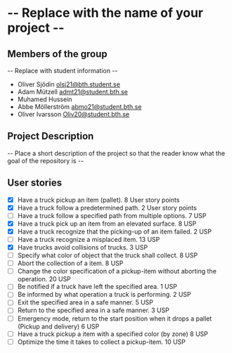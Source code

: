 # -- Replace with the name of your project --

## Members of the group

-- Replace with student information --

- Oliver Sjödin olsj21@bth.student.se
- Adam Mützell admt21@student.bth.se
- Muhamed Hussein
- Abbe Möllerström abmo21@student.bth.se
- Oliver Ivarsson Oliv20@student.bth.se

## Project Description

-- Place a short description of the project so that the reader know what the goal of the repository is --

## User stories

- [x] Have a truck pickup an item (pallet). 8 User story points
- [x] Have a truck follow a predetermined path. 2 User story points
- [ ] Have a truck follow a specified path from multiple options. 7 USP
- [x] Have a truck pick up an item from an elevated surface. 8 USP
- [x] Have a truck recognize that the picking-up of an item failed. 2 USP
- [ ] Have a truck recognize a misplaced item. 13 USP
- [x] Have trucks avoid collisions of trucks. 3 USP
- [ ] Specify what color of object that the truck shall collect. 8 USP
- [ ] Abort the collection of a item. 8 USP
- [ ] Change the color specification of a pickup-item without aborting the operation. 20 USP
- [ ] Be notified if a truck have left the specified area. 1 USP
- [ ] Be informed by what operation a truck is performing. 2 USP
- [ ] Exit the specified area in a safe manner. 5 USP
- [ ] Return to the specified area in a safe manner. 3 USP
- [ ] Emergency mode, return to the start position when it drops a pallet (Pickup and delivery) 6 USP
- [ ] Have a truck pickup a item with a specified color (by zone) 8 USP
- [ ] Optimize the time it takes to collect a pickup-item. 10 USP
